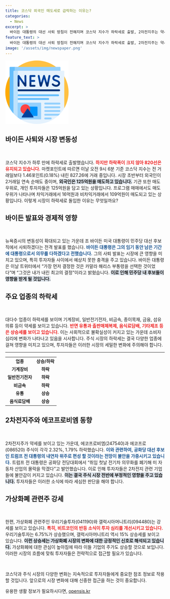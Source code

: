 ```yaml
---
title: 코스닥 외국인 매도세로 급락하는 이유는?
categories:
  - News
excerpt: >
  바이든 대통령의 대선 사퇴 방침이 전해지며 코스닥 지수가 하락세로 출발, 2차전지주는 약세를 보인 반면 가상화폐 관련주는 활발한 움직임을 보이고 있다. 클릭하면 더 많은 투자 전략 정보를 확인하세요!
feature_text: >
  바이든 대통령의 대선 사퇴 방침이 전해지며 코스닥 지수가 하락세로 출발, 2차전지주는 약세를 보인 반면 가상화폐 관련주는 활발한 움직임을 보이고 있다. 클릭하면 더 많은 투자 전략 정보를 확인하세요!
image: '/assets/img/newspaper.png'
---
```


<p><img src="/assets/img/newspaper.png" alt="kimp 속보" /></p>

<h2 data-ke-size="size26">바이든 사퇴와 시장 변동성</h2>

<p data-ke-size="size16">&nbsp;</p>

<p>코스닥 지수가 하루 만에 하락세로 출발했습니다. <b><span style="color: #ee2323;">하지만 하락폭이 크지 않아 820선은 유지되고 있습니다.</span></b> 마켓포인트에 따르면 이날 오전 9시 6분 기준 코스닥 지수는 전 거래일보다 1.46포인트(0.18%) 내린 827.26에 거래 중입니다. 시장 초반부터 외국인이 2거래일 연속 순매도 중이며, <b><span style="background-color: #21538527;">외국인은 125억원을 매도하고 있습니다.</span></b> 기관 또한 매도 우위로, 개인 투자자들은 125억원을 담고 있는 상황입니다. 프로그램 매매에서도 매도 우위가 나타나며 차익거래에서 16억원과 비차익거래에서 109억원이 매도되고 있는 상황입니다. 이렇게 시장이 하락세로 돌입한 이유는 무엇일까요?</p>

<h2 data-ke-size="size26">바이든 발표와 경제적 영향</h2>

<p data-ke-size="size16">&nbsp;</p>

<p>뉴욕증시의 변동성이 확대되고 있는 가운데 조 바이든 미국 대통령이 민주당 대선 후보직에서 사퇴하겠다는 전격 발표를 했습니다. <b><span style="color: #1a5490;">바이든 대통령은 그의 임기 동안 남은 기간에 대통령으로서 의무를 다하겠다고 전했습니다.</span></b> 그의 사퇴 발표는 시장에 큰 영향을 미치고 있으며, 특히 투자자들 사이에서 예상치 못한 충격을 주고 있습니다. 바이든 대통령은 이날 트위터에서 “가장 먼저 결정한 것은 카말라 해리스 부통령을 선택한 것이었다”며 “그것은 내가 내린 최고의 결정”이라고 밝혔습니다. <b><span style="background-color: #21538527;">이로 인해 민주당 내 후보들이 영향을 받게 될 것입니다.</span></b></p>

<h2 data-ke-size="size26">주요 업종의 하락세</h2>

<p data-ke-size="size16">&nbsp;</p>

<p>대다수 업종이 하락세를 보이며 기계장비, 일반전기전자, 비금속, 종이목재, 금융, 섬유의류 등이 약세를 보이고 있습니다. <b><span style="color: #ee2323;">반면 유통과 출판매체복제, 음식료담배, 기타제조 등은 상승세를 보이고 있습니다.</span></b> 이는 사회적으로 불확실성이 커지고 있는 가운데 소비자 심리에 변화가 나타나고 있음을 시사합니다. 주식 시장의 하락세는 결국 다양한 업종에 걸쳐 영향을 미치고 있으며, 투자자들은 이러한 시장의 세밀한 변화에 주의해야 합니다.</p>

<hr>

<table style="width: 100%; border-collapse: collapse;">
    <tr>
        <td style="text-align: center; height: 17px;"><b>업종</b></td>
        <td style="text-align: center; height: 17px;"><b>상승/하락</b></td>
    </tr>
    <tr>
        <td style="text-align: center; height: 17px;"><b>기계장비</b></td>
        <td style="text-align: center; height: 17px;"><b>하락</b></td>
    </tr>
    <tr>
        <td style="text-align: center; height: 17px;"><b>일반전기전자</b></td>
        <td style="text-align: center; height: 17px;"><b>하락</b></td>
    </tr>
    <tr>
        <td style="text-align: center; height: 17px;"><b>비금속</b></td>
        <td style="text-align: center; height: 17px;"><b>하락</b></td>
    </tr>
    <tr>
        <td style="text-align: center; height: 17px;"><b>유통</b></td>
        <td style="text-align: center; height: 17px;"><b>상승</b></td>
    </tr>
    <tr>
        <td style="text-align: center; height: 17px;"><b>음식료담배</b></td>
        <td style="text-align: center; height: 17px;"><b>상승</b></td>
    </tr>
</table>

<h2 data-ke-size="size26">2차전지주와 에코프로비엠 동향</h2>

<p data-ke-size="size16">&nbsp;</p>

<p>2차전지주가 약세를 보이고 있는 가운데, 에코프로비엠(247540)과 에코프로(086520) 주식이 각각 2.32%, 1.79% 하락했습니다. <b><span style="color: #1a5490;">이와 관련하여, 공화당 대선 후보인 트럼프 전 대통령의 내연차 위주로 편성 할 것이라는 전망이 불안을 가중시키고 있습니다.</span></b> 트럼프 전 대통령은 공화당 전당대회에서 “취임 첫날 전기차 의무화를 폐기해 미 자동차 산업의 몰락을 막겠다”고 발언했습니다. 이로 인해 투자자들은 2차전지 관련 기업들에 불안감이 커지고 있습니다. <b><span style="background-color: #21538527;">이는 결국 주식 시장 전반에 부정적인 영향을 주고 있습니다.</span></b> 투자자들은 이러한 소식에 따라 세심한 판단을 해야 합니다.</p>

<h2 data-ke-size="size26">가상화폐 관련주 강세</h2>

<p data-ke-size="size16">&nbsp;</p>

<p>한편, 가상화폐 관련주인 우리기술투자(041190)와 갤럭시아머니트리(094480)는 강세를 보이고 있습니다. <b><span style="color: #ee2323;">특히, 비트코인의 반등 소식이 투자 심리를 개선시키고 있습니다.</span></b> 우리기술투자는 6.75%가 상승했으며, 갤럭시아머니트리 역시 15% 상승세를 보이고 있습니다. <b><span style="background-color: #21538527;">이런 상승세는 가상화폐 시장의 변화에 대한 긍정적인 신호로 해석되고 있습니다.</span></b> 가상화폐에 대한 관심이 높아짐에 따라 이들 기업의 주가도 상승할 것으로 보입니다. 이러한 시장의 흐름에 맞춰 투자자들은 전략적으로 접근할 필요가 있습니다.</p>

<p data-ke-size="size16">&nbsp;</p>

<p>코스닥과 주식 시장의 다양한 변화는 지속적으로 투자자들에게 중요한 참조 정보로 작용할 것입니다. 앞으로의 시장 변화에 대해 신중한 접근을 하는 것이 중요합니다.</p>
유용한 생활 정보가 필요하시다면, <a href="https://opensis.kr" rel="dofollow">opensis.kr</a>


